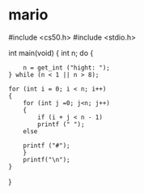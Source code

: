 # mario

#include <cs50.h>
#include <stdio.h>

int main(void)
{
    int n;
    do
    {
        
       
        n = get_int ("hight: ");
    } while (n < 1 || n > 8);

    for (int i = 0; i < n; i++)
    {
        for (int j =0; j<n; j++)
        {
            if (i + j < n - 1)
            printf (" ");
        else

        printf ("#");
        }
        printf("\n");
    }


}
